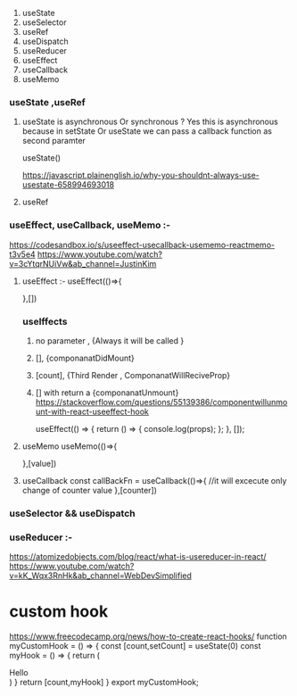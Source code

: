1. useState 
2. useSelector 
3. useRef
4. useDispatch 
5. useReducer
6. useEffect
7. useCallback
8. useMemo
 
### useState ,useRef
1. useState is asynchronous Or synchronous ?
    Yes this is asynchronous because in setState Or useState we can pass a callback function as second paramter 

    useState()

    https://javascript.plainenglish.io/why-you-shouldnt-always-use-usestate-658994693018
2. useRef

### useEffect, useCallback, useMemo :- 

https://codesandbox.io/s/useeffect-usecallback-usememo-reactmemo-t3v5e4
https://www.youtube.com/watch?v=3cYtqrNUiVw&ab_channel=JustinKim

1. useEffect :- 
    useEffect(()=>{

    },[])
    ### useIffects 
    1. no parameter , {Always it will be called }
    2. [], {componanatDidMount}
    3. [count], {Third Render , ComponanatWillReciveProp}
    4. [] with return a  {componanatUnmount}
        https://stackoverflow.com/questions/55139386/componentwillunmount-with-react-useeffect-hook

        useEffect(() => {
            return () => {
                console.log(props);
            };
        }, []);

2. useMemo
    useMemo(()=>{

    },[value])

3. useCallback
    const callBackFn = useCallback(()=>{
        //it will excecute only change of counter value
    },[counter])

<Child callBackFn={callBackFn} counter={counter}>

### useSelector && useDispatch
<script>
import {incrementF,decrementF} from "./action"
import {useSelector,useDispatch} from "react-redux"

 const FunctionBased = () => {
    const dispatch = useDispatch()
    const data= useSelector(state=>state)
    const Add = () => {
        dispatch(incrementF())
    }
    const Minus = () => {
        dispatch(decrementF())
    }
    return (<div>
        <div>{data.value}</div>
        <button onClick={Add}>Increment</button>
        <button onClick={Minus}>Decrement</button>
    </div>)
}
export default FunctionBased
</script>


### useReducer :- 
https://atomizedobjects.com/blog/react/what-is-usereducer-in-react/
https://www.youtube.com/watch?v=kK_Wqx3RnHk&ab_channel=WebDevSimplified

<script>
import react , {useReducer} from "react"

const myReducer = (state,action) =>{
    switch(action.type){
        case "Add":
            return {...state, value: action.payload} 
        default :
            return state 
    }
}

const myFn = (props)=>{
    const [state,dispatch] = useReducer(myReducer,{value : 0})
    const Add = (val) =>{
        dispatch({type:"Add",payload:2})
    }
    return (
        <div>{state.value}</div>
    )
}
</script>

# custom hook
https://www.freecodecamp.org/news/how-to-create-react-hooks/
function  myCustomHook = () => {
    const [count,setCount] = useState(0)
    const myHook = () => {
        return (
            <div>Hello</div>
        )
    }
    return [count,myHook]
}
export myCustomHook;
